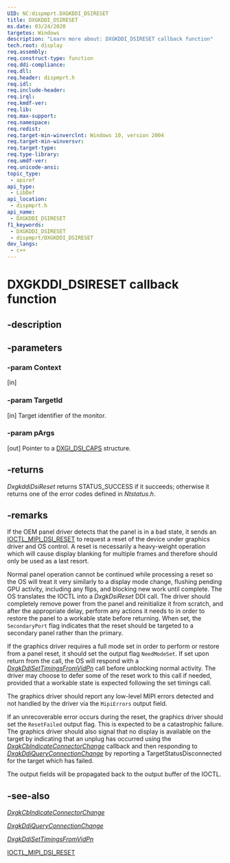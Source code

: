```yaml
---
UID: NC:dispmprt.DXGKDDI_DSIRESET
title: DXGKDDI_DSIRESET
ms.date: 03/24/2020
targetos: Windows
description: "Learn more about: DXGKDDI_DSIRESET callback function"
tech.root: display
req.assembly: 
req.construct-type: function
req.ddi-compliance: 
req.dll: 
req.header: dispmprt.h
req.idl: 
req.include-header: 
req.irql: 
req.kmdf-ver: 
req.lib: 
req.max-support: 
req.namespace: 
req.redist: 
req.target-min-winverclnt: Windows 10, version 2004
req.target-min-winversvr: 
req.target-type: 
req.type-library: 
req.umdf-ver: 
req.unicode-ansi: 
topic_type:
 - apiref
api_type:
 - LibDef
api_location:
 - dispmprt.h
api_name:
 - DXGKDDI_DSIRESET
f1_keywords:
 - DXGKDDI_DSIRESET
 - dispmprt/DXGKDDI_DSIRESET
dev_langs:
 - c++
---
```


# DXGKDDI_DSIRESET callback function


## -description

## -parameters

### -param Context

[in] <!-- ????? -->

### -param TargetId

[in] Target identifier of the monitor.

### -param pArgs

[out] Pointer to a [DXGI_DSI_CAPS](ns-dispmprt-dxgk_dsi_caps.md) structure.

## -returns

*DxgkddiDsiReset* returns STATUS_SUCCESS if it succeeds; otherwise it returns one of the error codes defined in *Ntstatus.h*.

## -remarks

If the OEM panel driver detects that the panel is in a bad state, it sends an [IOCTL_MIPI_DSI_RESET]() to request a reset of the device under graphics driver and OS control. A reset is necessarily a heavy-weight operation which will cause display blanking for multiple frames and therefore should only be used as a last resort.

Normal panel operation cannot be continued while processing a reset so the OS will treat it very similarly to a display mode change, flushing pending GPU activity, including any flips, and blocking new work until complete.  The OS translates the IOCTL into a *DxgkDsiReset* DDI call.  The driver should completely remove power from the panel and reinitialize it from scratch, and after the appropriate delay, perform any actions it needs to in order to restore the panel to a workable state before returning.  When set, the `SecondaryPort` flag indicates that the reset should be targeted to a secondary panel rather than the primary.

If the graphics driver requires a full mode set in order to perform or restore from a panel reset, it should set the output flag `NeedModeSet`.  If set upon return from the call, the OS will respond with a [*DxgkDdiSetTimingsFromVidPn*](../d3dkmddi/nc-d3dkmddi-dxgkddi_settimingsfromvidpn.md) call before unblocking normal activity.  The driver may choose to defer some of the reset work to this call if needed, provided that a workable state is expected following the set timings call.

The graphics driver should report any low-level MIPI errors detected and not handled by the driver via the `MipiErrors` output field.

If an unrecoverable error occurs during the reset, the graphics driver should set the `ResetFailed` output flag. This is expected to be a catastrophic failure. The graphics driver should also signal that no display is available on the target by indicating that an unplug has occurred using the [*DxgkCbIndicateConnectorChange*](../d3dkmddi/nc-d3dkmddi-dxgkcb_indicate_connector_change.md) callback and then responding to [*DxgkDdiQueryConnectionChange*](../d3dkmddi/nc-d3dkmddi-dxgkddi_queryconnectionchange.md) by reporting a TargetStatusDisconnected for the target which has failed.

The output fields will be propagated back to the output buffer of the IOCTL.

## -see-also

[*DxgkCbIndicateConnectorChange*](../d3dkmddi/nc-d3dkmddi-dxgkcb_indicate_connector_change.md)

[*DxgkDdiQueryConnectionChange*](../d3dkmddi/nc-d3dkmddi-dxgkddi_queryconnectionchange.md)

[*DxgkDdiSetTimingsFromVidPn*](../d3dkmddi/nc-d3dkmddi-dxgkddi_settimingsfromvidpn.md)

[IOCTL_MIPI_DSI_RESET]()
